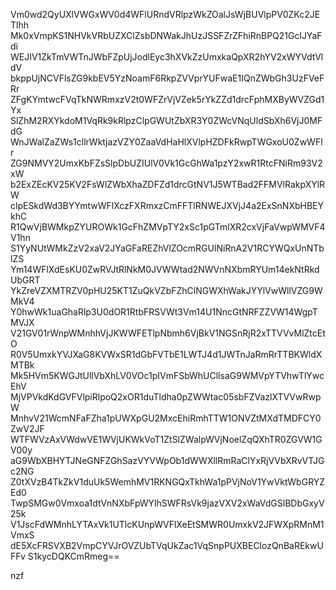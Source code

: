 Vm0wd2QyUXlVWGxWV0d4WFlURndVRlpzWkZOalJsWjBUVlpPV0ZKc2JETlhh
Mk0xVmpKS1NHVkVRbUZXClZsbDNWakJhUzJSSFZrZFhiRnBPQ21GclJYaFdi
WEJIV1ZkTmVWTnJWbFZpUjJodlEyc3hXVkZzUmxkaQpXR2hYV2xWYVdtVldV
bkppUjNCVFlsZG9kbEV5YzNoamF6RkpZVVprYUFwaE1IQnZWbGh3UzFVeFRr
ZFgKYmtwcFVqTkNWRmxzV2t0WFZrVjVZek5rYkZZd1drcFphMXByWVZGd1Yx
SlZhM2RXYkdoM1VqRk9kRlpzClpGWUtZbXR3Y0ZWcVNqUldSbXh6VjJ0MFdG
WnJWalZaZWs1cllrWktjazVZY0ZaaVdHaHlXVlpHZDFkRwpTWGxoU0ZwWFlr
ZG9NMVY2UmxKbFZsSlpDbUZIUlV0Vk1GcGhWa1pzY2xwR1RtcFNiRm93V2xW
b2ExZEcKV25KV2FsWlZWbXhaZDFZd1drcGtNV1J5WTBad2FFMVlRakpXYlRW
clpESkdWd3BYYmtwWFlXczFXRmxzCmFFTlRNWEJXVjJ4a2ExSnNXbHBEYkhC
R1QwVjBWMkpZYUROWk1GcFhZMVpTY2xSc1pGTmlXR2cxVjFaVwpWMVF4V1hn
S1YyNUtWMkZzV2xaV2JYaGFaREZhVlZOcmRGUlNiRnA2V1RCYWQxUnNTblZS
Ym14WFlXdEsKU0ZwRVJtRlNkM0JVWWtad2NWVnNXbmRYUm14ekNtRkdUbGRT
YkZreVZXMTRZV0pHU25KT1ZuQkVZbFZhClNGWXhWakJYYlVwWllVZG9WMkV4
Y0hwWk1uaGhaRlp3U0dOR1RtbFRSVWt3Vm14U1NncGtNRFZZVW14WgpTMVJX
V21GV01rWnpWMnhhVjJKWWFETlpNbmh6VjBkV1NGSnRjR2xTTVVvMlZtcEtO
R0V5UmxkYVJXaG8KVWxSR1dGbFVTbE1LWTJ4d1JWTnJaRmRrTTBKWldXMTBk
Mk5HVm5KWGJtUllVbXhLV0VOc1pIVmFSbWhUCllsaG9WMVpYTVhwTlYwcEhV
MjVPVkdKdGVFVlpiRlpoQ2xOR1duTldha0pZWWtac05sbFZVazlXTVVwRwpW
MnhvV21WcmNFaFZha1pUWXpGU2MxcEhiRmhTTW1ONVZtMXdTMDFCY0ZwV2JF
WTFWVzAxVWdwVE1WVjUKWkVoT1ZtSlZWalpWVjNoelZqQXhTR0ZGVW1GV00y
aG9WbXBHYTJNeGNFZGhSazVYVWpOb1dWWXllRmRaClYxRjVVbXRvVTJGc2NG
Z0tXVzB4TkZkV1duUk5WemhMV1RKNGQxTkhWa1pPVjNoV1YwVktWbGRYZEd0
TwpSMGw0Vmxoa1dtVnNXbFpWYlhSWFRsVk9jazVXV2xWaVdGSlBDbGxyV25k
V1JscFdWMnhLYTAxVk1UTlcKUnpWVFlXeEtSMWR0UmxkV2JFWXpRMnM1VmxS
dE5XcFRSVXB2VmpCYVJrOVZUbTVqUkZac1VqSnpPUXBEClozQnBaREkwUFFv
S1kycDQKCmRmeg==

nzf